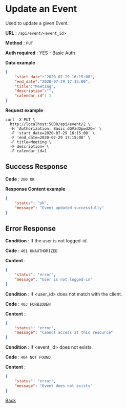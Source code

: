 # Update an Event

Used to update a given Event.

**URL** : `/api/event/<event_id>`

**Method** : `PUT`


**Auth required** : YES - Basic Auth

**Data example**

```json
{
    "start_date":"2020-07-29 16:15:00",
    "end_date":"2020-07-29 17:15:00",
    "title":"Meeting",
    "description":"",
    "calendar_id": 1
}
```

**Request example**

```curl
curl -X PUT \
  http://localhost:5000/api/event/2 \
  -H 'Authorization: Basic dGVzdDpwd2Q=' \
  -F 'start_date=2020-07-29 16:15:00' \
  -F 'end_date=2020-07-29 17:15:00' \
  -F title=Meeting \
  -F description= \
  -F calendar_id=1
```

## Success Response

**Code** : `200 OK`

**Response Content example**

```json
{
    "status": "ok",
    "message": "Event updated successfully"
}
```

## Error Response

**Condition** : If the user is not logged-id.

**Code** : `401 UNAUTHORIZED`

**Content** :

```json
{
    "status": "error",
    "message": "User is not logged-in"
}
```

**Condition** : If <user_id> does not match with the client.

**Code** : `403 FORBIDDEN`

**Content** :

```json
{
    "status": "error",
    "message": "Cannot access at this resource"
}
```

**Condition** : If <event_id> does not exists.

**Code** : `404 NOT FOUND`

**Content** :

```json
{
    "status": "error",
    "message": "Event does not exists"
}
```

[Back](../../README.md)